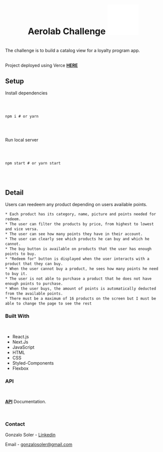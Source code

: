 <H1 align='center'> Aerolab Challenge <img src="aerolabLogo.gif" width=100px/> </H1><br>




<div>The challenge is to build a catalog view for a loyalty program app. 

</div><br>

Project deployed using Verce **[HERE](https://aerolab-challenge-delta.vercel.app/)**


## Setup


Install dependencies

<code>
  
npm i # or yarn

</code>

<br>

Run local server

<code>

npm start # or yarn start

</code>

<br>

## Detail

Users can reedeem any product depending on users available points.

    * Each product has its category, name, picture and points needed for redeem.
    * The user can filter the products by price, from highest to lowest and vice versa.
    * The user can see how many points they have in their account.
    * The user can clearly see which products he can buy and which he cannot.
    * The buy button is available on products that the user has enough points to buy.
    * "Redeem for" button is displayed when the user interacts with a product that they can buy.
    * When the user cannot buy a product, he sees how many points he need to buy it.
    * The user is not able to purchase a product that he does not have enough points to purchase.
    * When the user buys, the amount of points is automatically deducted from the available points.
    * There must be a maximum of 16 products on the screen but I must be able to change the page to see the rest

### Built With

<br>

- React.js
- Next.Js
- JavaScript
- HTML
- CSS
- Styled-Components
- Flexbox

### API<br>

<br>

**[API](https://aerolabchallenge.docs.apiary.io)** Documentation.

<br>


### Contact<br>

Gonzalo Soler - [Linkedin](https://www.linkedin.com/in/gonzalo-soler/)<br>

Email - <gonzalosoler@gmail.com>
